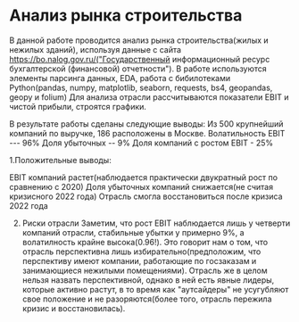 # Анализ рынка строительства

В данной работе проводится анализ рынка строительства(жилых и нежилых зданий), используя данные с сайта  https://bo.nalog.gov.ru/("Государственный информационный ресурс бухгалтерской (финансовой) отчетности"). 
В работе используются элементы парсинга данных, EDA, работа с бибилотеками Python(pandas, numpy, matplotlib, seaborn, requests, bs4, geopandas, geopy и folium)
Для анализа отрасли рассчитываются показатели EBIT и чистой прибыли, строятся графики.

В результате работы сделаны следующие выводы:
Из 500 крупнейший компаний по выручке, 186 расположены в Москве.
Волатильность EBIT  ---  96%
Доля убыточных  -- 9%
Доля компаний с ростом EBIT - 25%


1.Положительные выводы:

EBIT компаний растет(наблюдается практически двукратный рост по сравнению с 2020)
Доля убыточных компаний снижается(не считая кризисного 2022 года)
Отрасль смогла восстановиться после кризиса 2022 года

2. Риски отрасли
Заметим, что рост EBIT наблюдается лишь у четверти компаний отрасли, стабильные убытки у примерно 9%, а волатилность крайне высока(0.96!).
Это говорит нам о том, что отрасль перспективна лишь избирательно(предположим, что перспективу имеют компании, работающие по госзаказам и занимающиеся нежилыми помещениями). Отрасль же в целом нельзя назвать перспективной, однако в ней есть явные лидеры, которые активно растут, в то время как "аутсайдеры" не усугубляют свое положение и не разоряются(более того, отрасль пережила кризис и восстановилась).


